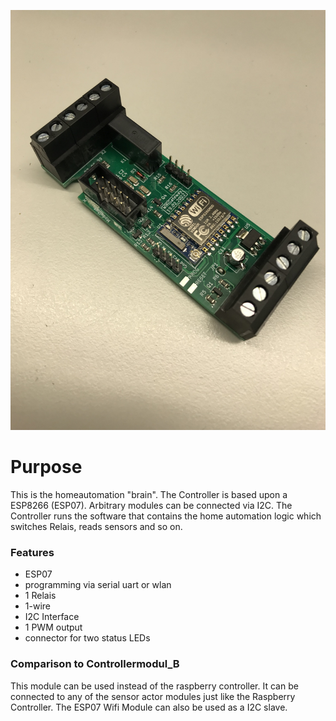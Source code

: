![lt](https://github.com/tinytronix/homeautomation/blob/master/Photos/ESP07.jpg)

# Purpose
This is the homeautomation "brain". The Controller is based upon a ESP8266 (ESP07). Arbitrary modules can be connected via I2C.
The Controller runs the software that contains the home automation logic which switches Relais, reads sensors and so on.

### Features
- ESP07
- programming via serial uart or wlan
- 1 Relais
- 1-wire
- I2C Interface
- 1 PWM output
- connector for two status LEDs

### Comparison to Controllermodul_B
This module can be used instead of the raspberry controller. It can be connected to any of the sensor actor modules just like the Raspberry Controller.
The ESP07 Wifi Module can also be used as a I2C slave.
